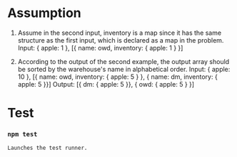 # Assumption
1. Assume in the second input, inventory is a map since it has the same structure as the first input, which is declared as a map in the problem.
    Input: { apple: 1 }, [{ name: owd, inventory: { apple: 1 } }]

2. According to the output of the second example, the output array should be sorted by the warehouse's name in alphabetical order.
    Input: { apple: 10 }, [{ name: owd, inventory: { apple: 5 } }, { name: dm, inventory: { apple: 5 }}]
    Output: [{ dm: { apple: 5 }}, { owd: { apple: 5 } }]

# Test
### `npm test`
    Launches the test runner.